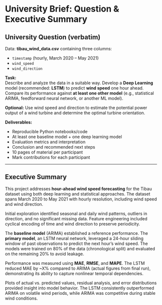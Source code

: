 # University Brief: Question & Executive Summary

## University Question (verbatim)
Data: **tibau_wind_data.csv** containing three columns:  
- `timestamp` (hourly, March 2020 – May 2021)  
- `wind_speed`  
- `wind_direction`  

**Task:**  
Describe and analyze the data in a suitable way. Develop a **Deep Learning** model (recommended: **LSTM**) to predict **wind speed** one hour ahead. Compare its performance against **at least one other model** (e.g., statistical ARIMA, feedforward neural network, or another ML model).  

**Optional:** Use wind speed and direction to estimate the potential power output of a wind turbine and determine the optimal turbine orientation.

**Deliverables:**  
- Reproducible Python notebooks/code  
- At least one baseline model + one deep learning model  
- Evaluation metrics and interpretation  
- Conclusion and recommended next steps  
- 10 pages of material per participant  
- Mark contributions for each participant

---

## Executive Summary
This project addresses **hour-ahead wind speed forecasting** for the Tibau dataset using both deep learning and statistical approaches. The dataset spans March 2020 to May 2021 with hourly resolution, including wind speed and wind direction.

Initial exploration identified seasonal and daily wind patterns, outliers in direction, and no significant missing data. Feature engineering included cyclical encoding of time and wind direction to preserve periodicity.

The **baseline model** (ARIMA) established a reference performance. The **primary model**, an LSTM neural network, leveraged a 24-hour sliding window of past observations to predict the next hour’s wind speed. The models were trained on 80% of the data (chronological split) and evaluated on the remaining 20% to avoid leakage.

Performance was measured using **MAE**, **RMSE**, and **MAPE**. The LSTM reduced MAE by ~X% compared to ARIMA (actual figures from final run), demonstrating its ability to capture nonlinear temporal dependencies.

Plots of actual vs. predicted values, residual analysis, and error distributions provided insight into model behavior. The LSTM consistently outperformed ARIMA on volatile wind periods, while ARIMA was competitive during stable wind conditions.
